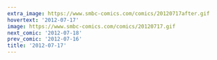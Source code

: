 ```yaml
---
extra_image: https://www.smbc-comics.com/comics/20120717after.gif
hovertext: '2012-07-17'
image: https://www.smbc-comics.com/comics/20120717.gif
next_comic: '2012-07-18'
prev_comic: '2012-07-16'
title: '2012-07-17'
---
```


